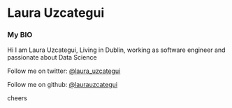 # Laura Uzcategui

### My BIO 

Hi I am Laura Uzcategui, Living in Dublin, working as software engineer and passionate about Data Science

Follow me on twitter: [@laura_uzcategui](https://twitter.com/laura_uzcategui)

Follow me on github: [@laurauzcategui](https://github.com/laurauzcategui)

cheers

